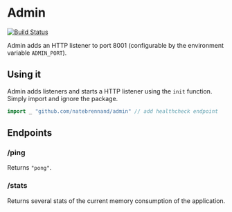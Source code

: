 
# Admin

[![Build Status](https://travis-ci.org/natebrennand/admin.svg)](https://travis-ci.org/natebrennand/admin)

Admin adds an HTTP listener to port 8001 (configurable by the environment variable `ADMIN_PORT`).

## Using it

Admin adds listeners and starts a HTTP listener using the `init` function.
Simply import and ignore the package.

```go
import _ "github.com/natebrennand/admin" // add healthcheck endpoint
```


## Endpoints

### /ping

Returns `"pong"`.

### /stats

Returns several stats of the current memory consumption of the application.



